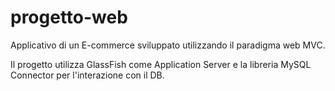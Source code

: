 # progetto-web
Applicativo di un E-commerce sviluppato utilizzando il paradigma web MVC.

Il progetto utilizza GlassFish come Application Server e la libreria MySQL Connector per l'interazione con il DB.
